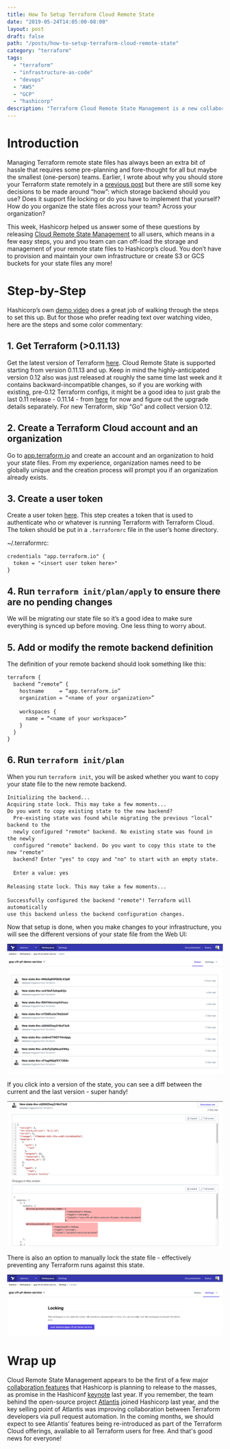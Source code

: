```yaml
---
title: How To Setup Terraform Cloud Remote State
date: "2019-05-24T14:05:00-08:00"
layout: post
draft: false
path: "/posts/how-to-setup-terraform-cloud-remote-state"
category: "terraform"
tags:
  - "terraform"
  - "infrastructure-as-code"
  - "devops"
  - "AWS"
  - "GCP"
  - "hashicorp"
description: "Terraform Cloud Remote State Management is a new collaboration feature available free-tier Terraform users that takes care of the storage and management of remote state files for you."
---
```


# Introduction
Managing Terraform remote state files has always been an extra bit of hassle that requires some pre-planning and fore-thought for all but maybe the smallest (one-person) teams. Earlier, I wrote about why you should store your Terraform state remotely in a [previous post](https://www.simonso.dev/posts/7-tips-to-start-your-terraform-project) but there are still some key decisions to be made around “how”: which storage backend should you use? Does it support file locking or do you have to implement that yourself? How do you organize the state files across your team? Across your organization?

This week, Hashicorp helped us answer some of these questions by releasing [Cloud Remote State Management](https://www.hashicorp.com/blog/introducing-terraform-cloud-remote-state-management) to all users, which means in a few easy steps, you and you team can can off-load the storage and management of your remote state files to Hashicorp’s cloud. You don’t have to provision and maintain your own infrastructure or create S3 or GCS buckets for your state files any more!

# Step-by-Step
Hashicorp’s own [demo video](https://www.youtube.com/watch?v=ZGl8wlxlcIU) does a great job of walking through the steps to set this up. But for those who prefer reading text over watching video, here are the steps and some color commentary:

## 1. Get Terraform (>0.11.13)

Get the latest version of Terraform [here](https://www.terraform.io/downloads.html). Cloud Remote State is supported starting from version 0.11.13 and up. Keep in mind the highly-anticipated version 0.12 also was just released at roughly the same time last week and it contains backward-incompatible changes, so if you are working with existing, pre-0.12 Terraform configs, it might be a good idea to just grab the last 0.11 release - 0.11.14 - from [here](https://releases.hashicorp.com/terraform/) for now and figure out the upgrade details separately. For new Terraform, skip “Go” and collect version 0.12.

## 2. Create a Terraform Cloud account and an organization

Go to [app.terraform.io](https://app.terraform.io) and create an account and an organization to hold your state files. From my experience, organization names need to be globally unique and the creation process will prompt you if an organization already exists.

## 3. Create a user token

Create a user token [here](https://app.terraform.io/app/settings/tokens). This step creates a token that is used to authenticate who or whatever is running Terraform with Terraform Cloud. The token should be put in a `.terraformrc` file in the user’s home directory.

~/.terraformrc:
``` hcl
credentials "app.terraform.io" {
  token = "<insert user token here>"
}
```

## 4. Run `terraform init/plan/apply` to ensure there are no pending changes

We will be migrating our state file so it’s a good idea to make sure everything is synced up before moving. One less thing to worry about.

## 5. Add or modify the remote backend definition

The definition of your remote backend should look something like this:
``` hcl
terraform {
  backend “remote” {
    hostname     = “app.terraform.io”
    organization = “<name of your organization>”

    workspaces {
      name = “<name of your workspace>”
    }
  }
}
```

## 6. Run `terraform init/plan` 

When you run `terraform init`, you will be asked whether you want to copy your state file to the new remote backend.  
```
Initializing the backend...
Acquiring state lock. This may take a few moments...
Do you want to copy existing state to the new backend?
  Pre-existing state was found while migrating the previous "local" backend to the
  newly configured "remote" backend. No existing state was found in the newly
  configured "remote" backend. Do you want to copy this state to the new "remote"
  backend? Enter "yes" to copy and "no" to start with an empty state.

  Enter a value: yes

Releasing state lock. This may take a few moments...

Successfully configured the backend "remote"! Terraform will automatically
use this backend unless the backend configuration changes.
```

Now that setup is done, when you make changes to your infrastructure, you will see the different versions of your state file from the Web UI:

![Terraform state versions](tf_state_versions.png)

If you click into a version of the state, you can see a diff between the current and the last version - super handy!

![Terraform state diff between current and previous versions](tf_state_diff.png)

There is also an option to manually lock the state file - effectively preventing any Terraform runs against this state.

![Terraform state locking](tf_state_locking.png)

# Wrap up

Cloud Remote State Management appears to be the first of a few major [collaboration features](https://app.terraform.io/signup) that Hashicorp is planning to release to the masses, as promise in the Hashiconf [keynote](https://www.hashicorp.com/blog/terraform-collaboration-for-everyone) last year. If you remember, the team behind the open-source project [Atlantis](https://www.runatlantis.io/) joined Hashicorp last year, and the key selling point of Atlantis was improving collaboration between Terraform developers via pull request automation. In the coming months, we should expect to see Atlantis’ features being re-introduced as part of the Terraform Cloud offerings, available to all Terraform users for free. And that's good news for everyone!